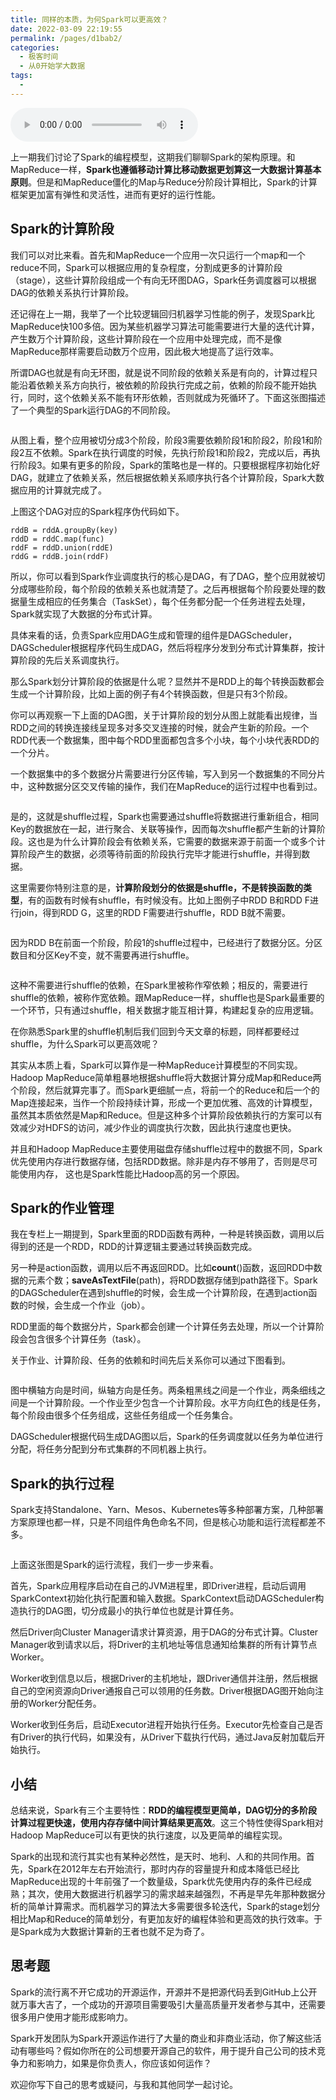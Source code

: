 ```yaml
---
title: 同样的本质，为何Spark可以更高效？
date: 2022-03-09 22:19:55
permalink: /pages/d1bab2/
categories:
  - 极客时间
  - 从0开始学大数据
tags:
  - 
---
```

<audio title="13.同样的本质，为何Spark可以更高效？" src="https://static001.geekbang.org/resource/audio/0a/6d/0aa70ae339115159fedc54c27690566d.mp3" controls="controls"></audio> 
<p>上一期我们讨论了Spark的编程模型，这期我们聊聊<span class="orange">Spark的架构原理</span>。和MapReduce一样，<strong>Spark也遵循移动计算比移动数据更划算这一大数据计算基本原则</strong>。但是和MapReduce僵化的Map与Reduce分阶段计算相比，Spark的计算框架更加富有弹性和灵活性，进而有更好的运行性能。</p><h2>Spark的计算阶段</h2><p>我们可以对比来看。首先和MapReduce一个应用一次只运行一个map和一个reduce不同，Spark可以根据应用的复杂程度，分割成更多的计算阶段（stage），这些计算阶段组成一个有向无环图DAG，Spark任务调度器可以根据DAG的依赖关系执行计算阶段。</p><p>还记得在上一期，我举了一个比较逻辑回归机器学习性能的例子，发现Spark比MapReduce快100多倍。因为某些机器学习算法可能需要进行大量的迭代计算，产生数万个计算阶段，这些计算阶段在一个应用中处理完成，而不是像MapReduce那样需要启动数万个应用，因此极大地提高了运行效率。</p><p>所谓DAG也就是有向无环图，就是说不同阶段的依赖关系是有向的，计算过程只能沿着依赖关系方向执行，被依赖的阶段执行完成之前，依赖的阶段不能开始执行，同时，这个依赖关系不能有环形依赖，否则就成为死循环了。下面这张图描述了一个典型的Spark运行DAG的不同阶段。</p><!-- [[[read_end]]] --><p><img src="https://static001.geekbang.org/resource/image/c8/db/c8cf515c664b478e51058565e0d4a8db.png" alt=""></p><p>从图上看，整个应用被切分成3个阶段，阶段3需要依赖阶段1和阶段2，阶段1和阶段2互不依赖。Spark在执行调度的时候，先执行阶段1和阶段2，完成以后，再执行阶段3。如果有更多的阶段，Spark的策略也是一样的。只要根据程序初始化好DAG，就建立了依赖关系，然后根据依赖关系顺序执行各个计算阶段，Spark大数据应用的计算就完成了。</p><p>上图这个DAG对应的Spark程序伪代码如下。</p><pre><code>rddB = rddA.groupBy(key)
rddD = rddC.map(func)
rddF = rddD.union(rddE)
rddG = rddB.join(rddF)
</code></pre><p>所以，你可以看到Spark作业调度执行的核心是DAG，有了DAG，整个应用就被切分成哪些阶段，每个阶段的依赖关系也就清楚了。之后再根据每个阶段要处理的数据量生成相应的任务集合（TaskSet），每个任务都分配一个任务进程去处理，Spark就实现了大数据的分布式计算。</p><p>具体来看的话，负责Spark应用DAG生成和管理的组件是DAGScheduler，DAGScheduler根据程序代码生成DAG，然后将程序分发到分布式计算集群，按计算阶段的先后关系调度执行。</p><p>那么Spark划分计算阶段的依据是什么呢？显然并不是RDD上的每个转换函数都会生成一个计算阶段，比如上面的例子有4个转换函数，但是只有3个阶段。</p><p>你可以再观察一下上面的DAG图，关于计算阶段的划分从图上就能看出规律，当RDD之间的转换连接线呈现多对多交叉连接的时候，就会产生新的阶段。一个RDD代表一个数据集，图中每个RDD里面都包含多个小块，每个小块代表RDD的一个分片。</p><p>一个数据集中的多个数据分片需要进行分区传输，写入到另一个数据集的不同分片中，这种数据分区交叉传输的操作，我们在MapReduce的运行过程中也看到过。</p><p><img src="https://static001.geekbang.org/resource/image/d6/c7/d64daa9a621c1d423d4a1c13054396c7.png" alt=""></p><p>是的，这就是shuffle过程，Spark也需要通过shuffle将数据进行重新组合，相同Key的数据放在一起，进行聚合、关联等操作，因而每次shuffle都产生新的计算阶段。这也是为什么计算阶段会有依赖关系，它需要的数据来源于前面一个或多个计算阶段产生的数据，必须等待前面的阶段执行完毕才能进行shuffle，并得到数据。</p><p>这里需要你特别注意的是，<strong>计算阶段划分的依据是shuffle，不是转换函数的类型</strong>，有的函数有时候有shuffle，有时候没有。比如上图例子中RDD B和RDD F进行join，得到RDD G，这里的RDD F需要进行shuffle，RDD B就不需要。</p><p><img src="https://static001.geekbang.org/resource/image/4e/8b/4e5c79d1ad7152bc8ab8bc350cf6778b.png" alt=""></p><p>因为RDD B在前面一个阶段，阶段1的shuffle过程中，已经进行了数据分区。分区数目和分区Key不变，就不需要再进行shuffle。</p><p><img src="https://static001.geekbang.org/resource/image/46/25/4650b622d9c6ed5f65670482cc8ca325.png" alt=""></p><p>这种不需要进行shuffle的依赖，在Spark里被称作窄依赖；相反的，需要进行shuffle的依赖，被称作宽依赖。跟MapReduce一样，shuffle也是Spark最重要的一个环节，只有通过shuffle，相关数据才能互相计算，构建起复杂的应用逻辑。</p><p>在你熟悉Spark里的shuffle机制后我们回到今天文章的标题，同样都要经过shuffle，为什么Spark可以更高效呢？</p><p>其实从本质上看，Spark可以算作是一种MapReduce计算模型的不同实现。Hadoop MapReduce简单粗暴地根据shuffle将大数据计算分成Map和Reduce两个阶段，然后就算完事了。而Spark更细腻一点，将前一个的Reduce和后一个的Map连接起来，当作一个阶段持续计算，形成一个更加优雅、高效的计算模型，虽然其本质依然是Map和Reduce。但是这种多个计算阶段依赖执行的方案可以有效减少对HDFS的访问，减少作业的调度执行次数，因此执行速度也更快。</p><p>并且和Hadoop MapReduce主要使用磁盘存储shuffle过程中的数据不同，Spark优先使用内存进行数据存储，包括RDD数据。除非是内存不够用了，否则是尽可能使用内存， 这也是Spark性能比Hadoop高的另一个原因。</p><h2>Spark的作业管理</h2><p>我在专栏上一期提到，Spark里面的RDD函数有两种，一种是转换函数，调用以后得到的还是一个RDD，RDD的计算逻辑主要通过转换函数完成。</p><p>另一种是action函数，调用以后不再返回RDD。比如<strong>count</strong>()函数，返回RDD中数据的元素个数；<strong>saveAsTextFile</strong>(path)，将RDD数据存储到path路径下。Spark的DAGScheduler在遇到shuffle的时候，会生成一个计算阶段，在遇到action函数的时候，会生成一个作业（job）。</p><p>RDD里面的每个数据分片，Spark都会创建一个计算任务去处理，所以一个计算阶段会包含很多个计算任务（task）。</p><p>关于作业、计算阶段、任务的依赖和时间先后关系你可以通过下图看到。</p><p><img src="https://static001.geekbang.org/resource/image/2b/d0/2bf9e431bbd543165588a111513567d0.png" alt=""></p><p>图中横轴方向是时间，纵轴方向是任务。两条粗黑线之间是一个作业，两条细线之间是一个计算阶段。一个作业至少包含一个计算阶段。水平方向红色的线是任务，每个阶段由很多个任务组成，这些任务组成一个任务集合。</p><p>DAGScheduler根据代码生成DAG图以后，Spark的任务调度就以任务为单位进行分配，将任务分配到分布式集群的不同机器上执行。</p><h2>Spark的执行过程</h2><p>Spark支持Standalone、Yarn、Mesos、Kubernetes等多种部署方案，几种部署方案原理也都一样，只是不同组件角色命名不同，但是核心功能和运行流程都差不多。</p><p><img src="https://static001.geekbang.org/resource/image/16/db/164e9460133d7744d0315a876e7b6fdb.png" alt=""></p><p>上面这张图是Spark的运行流程，我们一步一步来看。</p><p>首先，Spark应用程序启动在自己的JVM进程里，即Driver进程，启动后调用SparkContext初始化执行配置和输入数据。SparkContext启动DAGScheduler构造执行的DAG图，切分成最小的执行单位也就是计算任务。</p><p>然后Driver向Cluster Manager请求计算资源，用于DAG的分布式计算。Cluster Manager收到请求以后，将Driver的主机地址等信息通知给集群的所有计算节点Worker。</p><p>Worker收到信息以后，根据Driver的主机地址，跟Driver通信并注册，然后根据自己的空闲资源向Driver通报自己可以领用的任务数。Driver根据DAG图开始向注册的Worker分配任务。</p><p>Worker收到任务后，启动Executor进程开始执行任务。Executor先检查自己是否有Driver的执行代码，如果没有，从Driver下载执行代码，通过Java反射加载后开始执行。</p><h2>小结</h2><p>总结来说，Spark有三个主要特性：<strong>RDD的编程模型更简单，DAG切分的多阶段计算过程更快速，使用内存存储中间计算结果更高效</strong>。这三个特性使得Spark相对Hadoop MapReduce可以有更快的执行速度，以及更简单的编程实现。</p><p>Spark的出现和流行其实也有某种必然性，是天时、地利、人和的共同作用。首先，Spark在2012年左右开始流行，那时内存的容量提升和成本降低已经比MapReduce出现的十年前强了一个数量级，Spark优先使用内存的条件已经成熟；其次，使用大数据进行机器学习的需求越来越强烈，不再是早先年那种数据分析的简单计算需求。而机器学习的算法大多需要很多轮迭代，Spark的stage划分相比Map和Reduce的简单划分，有更加友好的编程体验和更高效的执行效率。于是Spark成为大数据计算新的王者也就不足为奇了。</p><h2>思考题</h2><p>Spark的流行离不开它成功的开源运作，开源并不是把源代码丢到GitHub上公开就万事大吉了，一个成功的开源项目需要吸引大量高质量开发者参与其中，还需要很多用户使用才能形成影响力。</p><p>Spark开发团队为Spark开源运作进行了大量的商业和非商业活动，你了解这些活动有哪些吗？假如你所在的公司想要开源自己的软件，用于提升自己公司的技术竞争力和影响力，如果是你负责人，你应该如何运作？</p><p>欢迎你写下自己的思考或疑问，与我和其他同学一起讨论。</p>